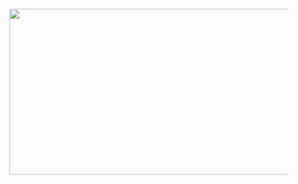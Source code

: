 <br clear="both">

<div align="center">
  <img height="300" width="600" src="https://github.com/user-attachments/assets/f56ef9cb-2301-44c2-bad1-00fbbfa4cd0a"  />
</div>

###


